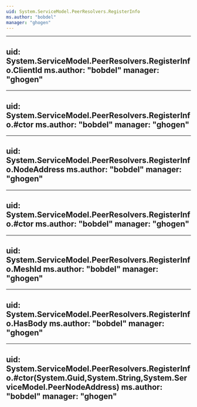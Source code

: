 ```yaml
---
uid: System.ServiceModel.PeerResolvers.RegisterInfo
ms.author: "bobdel"
manager: "ghogen"
---
```


---
uid: System.ServiceModel.PeerResolvers.RegisterInfo.ClientId
ms.author: "bobdel"
manager: "ghogen"
---

---
uid: System.ServiceModel.PeerResolvers.RegisterInfo.#ctor
ms.author: "bobdel"
manager: "ghogen"
---

---
uid: System.ServiceModel.PeerResolvers.RegisterInfo.NodeAddress
ms.author: "bobdel"
manager: "ghogen"
---

---
uid: System.ServiceModel.PeerResolvers.RegisterInfo.#ctor
ms.author: "bobdel"
manager: "ghogen"
---

---
uid: System.ServiceModel.PeerResolvers.RegisterInfo.MeshId
ms.author: "bobdel"
manager: "ghogen"
---

---
uid: System.ServiceModel.PeerResolvers.RegisterInfo.HasBody
ms.author: "bobdel"
manager: "ghogen"
---

---
uid: System.ServiceModel.PeerResolvers.RegisterInfo.#ctor(System.Guid,System.String,System.ServiceModel.PeerNodeAddress)
ms.author: "bobdel"
manager: "ghogen"
---
